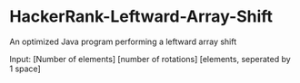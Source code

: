 # HackerRank-Leftward-Array-Shift
An optimized Java program performing a leftward array shift

Input:
[Number of elements] [number of rotations]
[elements, seperated by 1 space]
